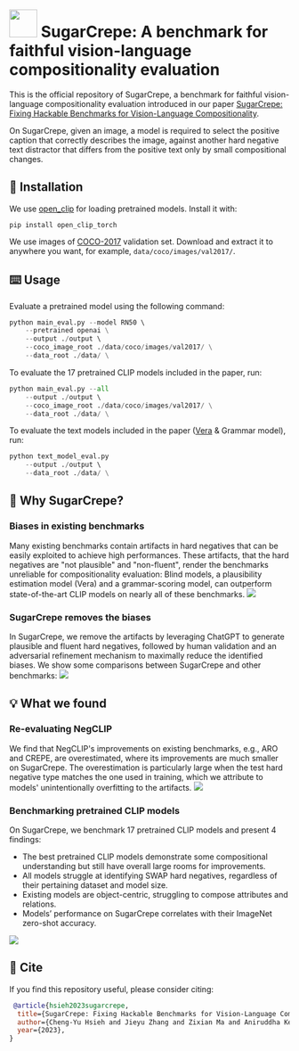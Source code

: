 # <img src="https://github.com/RAIVNLab/sugar-crepe/blob/main/assets/sugar_crepe.png?raw=true" height="50"> SugarCrepe: A benchmark for faithful vision-language compositionality evaluation


This is the official repository of SugarCrepe, a benchmark for faithful vision-language compositionality evaluation introduced in our paper [SugarCrepe: Fixing Hackable Benchmarks for Vision-Language Compositionality]().

On SugarCrepe, given an image, a model is required to select the positive caption that correctly describes the image, against another hard negative text distractor that differs from the positive text only by small compositional changes.

## :wrench: Installation

We use [open_clip](https://github.com/mlfoundations/open_clip) for loading pretrained models. Install it with:
```
pip install open_clip_torch
```

We use images of [COCO-2017](https://cocodataset.org/#download) validation set. Download and extract it to anywhere you want, for example, `data/coco/images/val2017/`.


## :keyboard: Usage

Evaluate a pretrained model using the following command:
```python
python main_eval.py --model RN50 \ 
    --pretrained openai \
    --output ./output \ 
    --coco_image_root ./data/coco/images/val2017/ \
    --data_root ./data/ \
```

To evaluate the 17 pretrained CLIP models included in the paper, run:
```python
python main_eval.py --all
    --output ./output \ 
    --coco_image_root ./data/coco/images/val2017/ \
    --data_root ./data/ \
```

To evaluate the text models included in the paper ([Vera](https://huggingface.co/liujch1998/vera) & Grammar model), run:
```python
python text_model_eval.py
    --output ./output \ 
    --data_root ./data/ \
```

## :open_book: Why SugarCrepe?

### Biases in existing benchmarks
Many existing benchmarks contain artifacts in hard negatives that can be easily exploited to achieve high performances.
These artifacts, that the hard negatives are "not plausible" and "non-fluent", render the benchmarks unreliable for compositionality evaluation: Blind models, a plausibility estimation model (Vera) and a grammar-scoring model, can outperform state-of-the-art CLIP models on nearly all of these benchmarks.
![](https://github.com/RAIVNLab/sugar-crepe/blob/main/assets/existing_eval.png?raw=true)


### SugarCrepe removes the biases
In SugarCrepe, we remove the artifacts by leveraging ChatGPT to generate plausible and fluent hard negatives, followed by human validation and an adversarial refinement mechanism to maximally reduce the identified biases. We show some comparisons between SugarCrepe and other benchmarks:
![](https://github.com/RAIVNLab/sugar-crepe/blob/main/assets/sugarcrepe_vs_existing.png?raw=true)


## :bulb: What we found

### Re-evaluating NegCLIP
We find that NegCLIP's improvements on existing benchmarks, e.g., ARO and CREPE, are overestimated, where its improvements are much smaller on SugarCrepe.
The overestimation is particularly large when the test hard negative type matches the one used in training, which we attribute to models' unintentionally overfitting to the artifacts.
![](https://github.com/RAIVNLab/sugar-crepe/blob/main/assets/re_eval.png?raw=true)

### Benchmarking pretrained CLIP models
On SugarCrepe, we benchmark 17 pretrained CLIP models and present 4 findings:
- The best pretrained CLIP models demonstrate some compositional understanding but still
have overall large rooms for improvements.
- All models struggle at identifying SWAP hard negatives, regardless of their pertaining dataset
and model size.
- Existing models are object-centric, struggling to compose attributes and relations.
- Models’ performance on SugarCrepe correlates with their ImageNet zero-shot accuracy.
  
![](https://github.com/RAIVNLab/sugar-crepe/blob/main/assets/sugarcrepe_eval.png?raw=true)


## :paperclip: Cite
If you find this repository useful, please consider citing:
```bibtex
 @article{hsieh2023sugarcrepe,
  title={SugarCrepe: Fixing Hackable Benchmarks for Vision-Language Compositionality}, 
  author={Cheng-Yu Hsieh and Jieyu Zhang and Zixian Ma and Aniruddha Kembhavi and Ranjay Krishna},
  year={2023},
}
```
